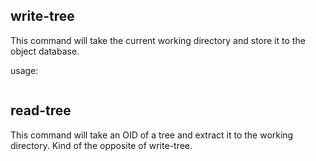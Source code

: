 ## write-tree
This command will take the current working directory and store it to the object database.

usage:
```
```

## read-tree
This command will take an OID of a tree and extract it to the working directory. 
Kind of the opposite of write-tree.


